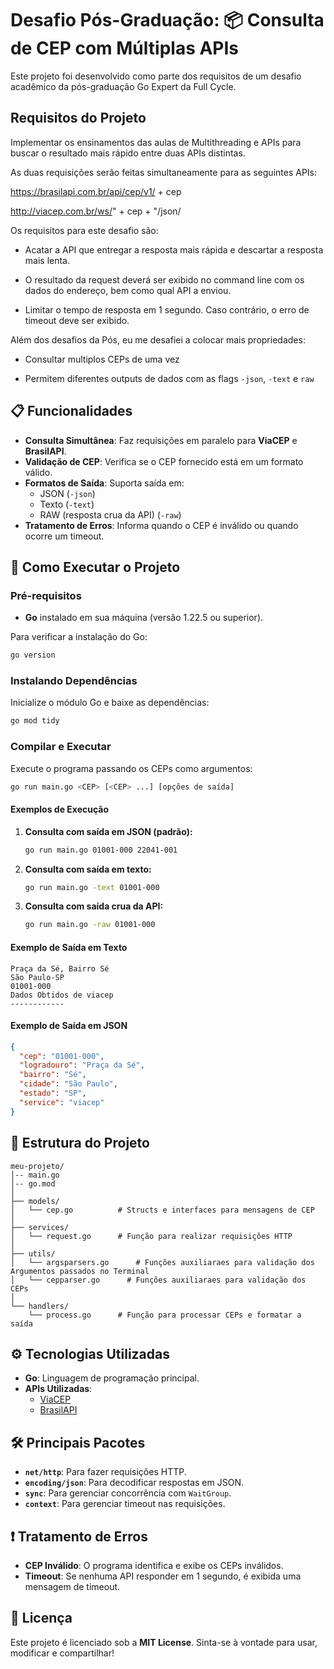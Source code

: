 
# Desafio Pós-Graduação: 📦 Consulta de CEP com Múltiplas APIs
Este projeto foi desenvolvido como parte dos requisitos de um desafio acadêmico da pós-graduação Go Expert da Full Cycle.

## Requisitos do Projeto
Implementar os ensinamentos das aulas de Multithreading e APIs para buscar o resultado mais rápido entre duas APIs distintas.

As duas requisições serão feitas simultaneamente para as seguintes APIs:

https://brasilapi.com.br/api/cep/v1/ + cep

http://viacep.com.br/ws/" + cep + "/json/

Os requisitos para este desafio são:

- Acatar a API que entregar a resposta mais rápida e descartar a resposta mais lenta.

- O resultado da request deverá ser exibido no command line com os dados do endereço, bem como qual API a enviou.

- Limitar o tempo de resposta em 1 segundo. Caso contrário, o erro de timeout deve ser exibido.

Além dos desafios da Pós, eu me desafiei a colocar mais propriedades:

- Consultar multiplos CEPs de uma vez

- Permitem diferentes outputs de dados com as flags `-json`, `-text` e `raw`

## 📋 Funcionalidades

- **Consulta Simultânea**: Faz requisições em paralelo para **ViaCEP** e **BrasilAPI**.
- **Validação de CEP**: Verifica se o CEP fornecido está em um formato válido.
- **Formatos de Saída**: Suporta saída em:
  - JSON (`-json`)
  - Texto (`-text`)
  - RAW (resposta crua da API) (`-raw`)
- **Tratamento de Erros**: Informa quando o CEP é inválido ou quando ocorre um timeout.

## 🚀 Como Executar o Projeto

### Pré-requisitos

- **Go** instalado em sua máquina (versão 1.22.5 ou superior).

Para verificar a instalação do Go:

```bash
go version
```

### Instalando Dependências

Inicialize o módulo Go e baixe as dependências:

```bash
go mod tidy
```

### Compilar e Executar

Execute o programa passando os CEPs como argumentos:

```bash
go run main.go <CEP> [<CEP> ...] [opções de saída]
```

#### Exemplos de Execução

1. **Consulta com saída em JSON (padrão):**

   ```bash
   go run main.go 01001-000 22041-001
   ```

2. **Consulta com saída em texto:**

   ```bash
   go run main.go -text 01001-000
   ```

3. **Consulta com saída crua da API:**

   ```bash
   go run main.go -raw 01001-000
   ```

#### Exemplo de Saída em Texto

```
Praça da Sé, Bairro Sé 
São Paulo-SP 
01001-000 
Dados Obtidos de viacep 
------------
```

#### Exemplo de Saída em JSON

```json
{
  "cep": "01001-000",
  "logradouro": "Praça da Sé",
  "bairro": "Sé",
  "cidade": "São Paulo",
  "estado": "SP",
  "service": "viacep"
}
```

## 📂 Estrutura do Projeto

```
meu-projeto/
│-- main.go
│-- go.mod
│
├── models/
│   └── cep.go          # Structs e interfaces para mensagens de CEP
│
├── services/
│   └── request.go      # Função para realizar requisições HTTP
│
├── utils/
│   └── argsparsers.go      # Funções auxiliaraes para validação dos Argumentos passados no Terminal
│   └── cepparser.go      # Funções auxiliaraes para validação dos CEPs
│
└── handlers/
    └── process.go      # Função para processar CEPs e formatar a saída
```

## ⚙️ Tecnologias Utilizadas

- **Go**: Linguagem de programação principal.
- **APIs Utilizadas**:
  - [ViaCEP](https://viacep.com.br/)
  - [BrasilAPI](https://brasilapi.com.br/)

## 🛠️ Principais Pacotes

- **`net/http`**: Para fazer requisições HTTP.
- **`encoding/json`**: Para decodificar respostas em JSON.
- **`sync`**: Para gerenciar concorrência com `WaitGroup`.
- **`context`**: Para gerenciar timeout nas requisições.

## ❗ Tratamento de Erros

- **CEP Inválido**: O programa identifica e exibe os CEPs inválidos.
- **Timeout**: Se nenhuma API responder em 1 segundo, é exibida uma mensagem de timeout.

## 📝 Licença

Este projeto é licenciado sob a **MIT License**. Sinta-se à vontade para usar, modificar e compartilhar!
